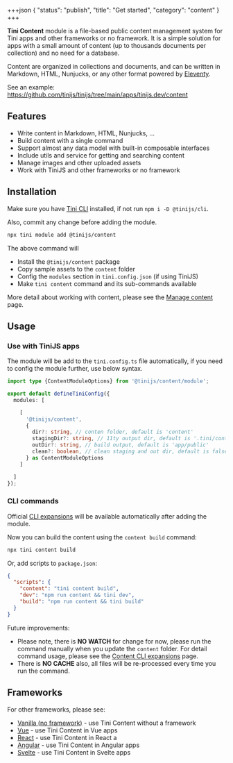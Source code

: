 +++json
{
  "status": "publish",
  "title": "Get started",
  "category": "content"
}
+++

**Tini Content** module is a file-based public content management system for Tini apps and other frameworks or no framework. It is a simple solution for apps with a small amount of content (up to thousands documents per collection) and no need for a database.

Content are organized in collections and documents, and can be written in Markdown, HTML, Nunjucks, or any other format powered by [Eleventy](https://www.11ty.dev/).

See an example: <https://github.com/tinijs/tinijs/tree/main/apps/tinijs.dev/content>

## Features

- Write content in Markdown, HTML, Nunjucks, ...
- Build content with a single command
- Support almost any data model with built-in composable interfaces
- Include utils and service for getting and searching content
- Manage images and other uploaded assets
- Work with TiniJS and other frameworks or no framework

## Installation

Make sure you have [Tini CLI](/cli) installed, if not run `npm i -D @tinijs/cli`.

Also, commit any change before adding the module.

```sh
npx tini module add @tinijs/content
```

The above command will
  - Install the `@tinijs/content` package
  - Copy sample assets to the `content` folder
  - Config the `modules` section in `tini.config.json` (if using TiniJS)
  - Make `tini content` command and its sub-commands available

More detail about working with content, please see the [Manage content](/module/content-manage) page.

## Usage

### Use with TiniJS apps

The module will be add to the `tini.config.ts` file automatically, if you need to config the module further, use below syntax.

```ts
import type {ContentModuleOptions} from '@tinijs/content/module';

export default defineTiniConfig({
  modules: [

    [
      '@tinijs/content',
      {
        dir?: string, // conten folder, default is 'content'
        stagingDir?: string, // 11ty output dir, default is '.tini/content'
        outDir?: string, // build output, default is 'app/public'
        clean?: boolean, // clean staging and out dir, default is false
      } as ContentModuleOptions
    ]

  ]
});
```

### CLI commands

Official [CLI expansions](/cli/expansion) will be available automatically after adding the module.

Now you can build the content using the `content build` command:

```sh
npx tini content build
```

Or, add scripts to `package.json`:

```json
{
  "scripts": {
    "content": "tini content build",
    "dev": "npm run content && tini dev",
    "build": "npm run content && tini build"
  }
}
```

Future improvements:
- Please note, there is **NO WATCH** for change for now, please run the command manually when you update the `content` folder. For detail command usage, please see the [Content CLI expansions](/module/content-cli) page.
- There is **NO CACHE** also, all files will be re-processed every time you run the command.

## Frameworks

For other frameworks, please see:

- [Vanilla (no framework)](/module/content-no-framework) - use Tini Content without a framework
- [Vue](/module/content-vue) - use Tini Content in Vue apps
- [React](/module/content-react) - use Tini Content in React a
- [Angular](/module/content-angular) - use Tini Content in Angular apps
- [Svelte](/module/content-svelte) - use Tini Content in Svelte apps
